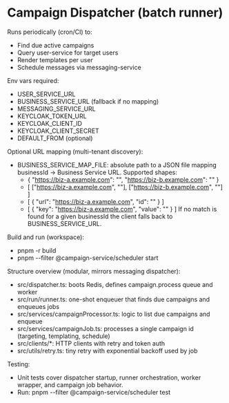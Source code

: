 # Campaign Dispatcher (batch runner)

Runs periodically (cron/CI) to:
- Find due active campaigns
- Query user-service for target users
- Render templates per user
- Schedule messages via messaging-service

Env vars required:
- USER_SERVICE_URL
- BUSINESS_SERVICE_URL (fallback if no mapping)
- MESSAGING_SERVICE_URL
- KEYCLOAK_TOKEN_URL
- KEYCLOAK_CLIENT_ID
- KEYCLOAK_CLIENT_SECRET
- DEFAULT_FROM (optional)

Optional URL mapping (multi-tenant discovery):
- BUSINESS_SERVICE_MAP_FILE: absolute path to a JSON file mapping businessId -> Business Service URL.
	Supported shapes:
	- { "https://biz-a.example.com": "<businessId-uuid>", "https://biz-b.example.com": "<uuid>" }
	- [ ["https://biz-a.example.com", "<uuid>"], ["https://biz-b.example.com", "<uuid>"] ]
	- [ { "url": "https://biz-a.example.com", "id": "<uuid>" } ]
	- [ { "key": "https://biz-a.example.com", "value": "<uuid>" } ]
If no match is found for a given businessId the client falls back to BUSINESS_SERVICE_URL.

Build and run (workspace):
- pnpm -r build
- pnpm --filter @campaign-service/scheduler start

Structure overview (modular, mirrors messaging dispatcher):
- src/dispatcher.ts: boots Redis, defines campaign.process queue and worker
- src/run/runner.ts: one-shot enqueuer that finds due campaigns and enqueues jobs
- src/services/campaignProcessor.ts: logic to list due campaigns and enqueue
- src/services/campaignJob.ts: processes a single campaign id (targeting, templating, schedule)
- src/clients/*: HTTP clients with retry and token auth
- src/utils/retry.ts: tiny retry with exponential backoff used by job

Testing:
- Unit tests cover dispatcher startup, runner orchestration, worker wrapper, and campaign job behavior.
- Run: pnpm --filter @campaign-service/scheduler test